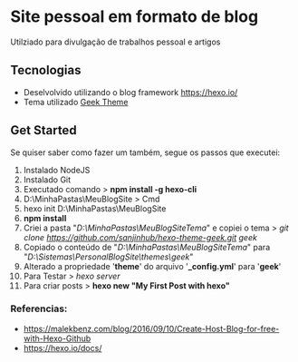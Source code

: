 # Site pessoal em formato de blog
 
Utilziado para divulgação de trabalhos pessoal e artigos

## Tecnologias

- Deselvolvido utilizando o blog framework <https://hexo.io/>
- Tema utilizado [Geek Theme](https://github.com/sanjinhub/hexo-theme-geek)

## Get Started

Se quiser saber como fazer um também, segue os passos que executei:

1. Instalado NodeJS
2. Instalado Git
3. Executado comando > **npm install -g hexo-cli**
4. D:\MinhaPastas\MeuBlogSite > Cmd 
5. hexo init D:\MinhaPastas\MeuBlogSite
6. **npm install**
7. Criei a pasta "*D:\MinhaPastas\MeuBlogSiteTema*"  e copiei o tema >  *git clone https://github.com/sanjinhub/hexo-theme-geek.git geek* 
8. Copiado o conteúdo de "*D:\MinhaPastas\MeuBlogSiteTema*" para "*D:\Sistemas\PersonalBlogSite\themes\geek*"
9. Alterado a propriedade '**theme**' do arquivo '**_config.yml**' para '**geek**'
9. Para Testar > *hexo server*
10. Para criar posts > **hexo new "My First Post with hexo"**

### Referencias:
- <https://malekbenz.com/blog/2016/09/10/Create-Host-Blog-for-free-with-Hexo-Github>
- <https://hexo.io/docs/>